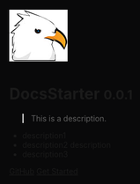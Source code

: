 <style>
    .cover-main {
        color: white;
    }
    .cover-main a, .cover-main h1, .cover-main span {
        color: white !important;
    }
    .background {
        background: #09090A url(_media/bg.jpg) no-repeat center;
        background-size: cover;
        position: fixed;
        top: 0;
        left: 0;
        right: 0;
        bottom: 0;
        z-index: -1;
    }
</style>

<div class="background"></div>

![logo](_media/logo-home.jpg)

# DocsStarter <small>0.0.1</small>

> This is a description.

- description1
- description2 description
- description3

[GitHub](https://github.com)
[Get Started](zh-cn/README.md)
